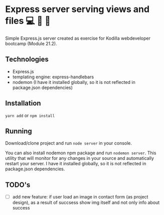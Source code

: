 # Express server serving views and files :computer: :satellite: :crystal_ball:

Simple Express.js server created as exercise for Kodilla webdeveloper bootcamp (Module 21.2).

## Technologies

* Express.js
* templating engine: express-handlebars
* nodemon (I have it installed globally, so it is not reflected in package.json dependencies)

## Installation

`yarn add` or `npm install`

## Running

Download/clone project and run `node server` in your console.

You can also install nodemon npm package and run `nodemon server`. This utility that will monitor for any changes in your source and automatically restart your server. I have it installed globally, so it is not reflected in package.json dependencies.

## TODO's

- [ ] add new feature: if user load an image in contact form (as project design), as a result of succsess show img itself and not only info about success